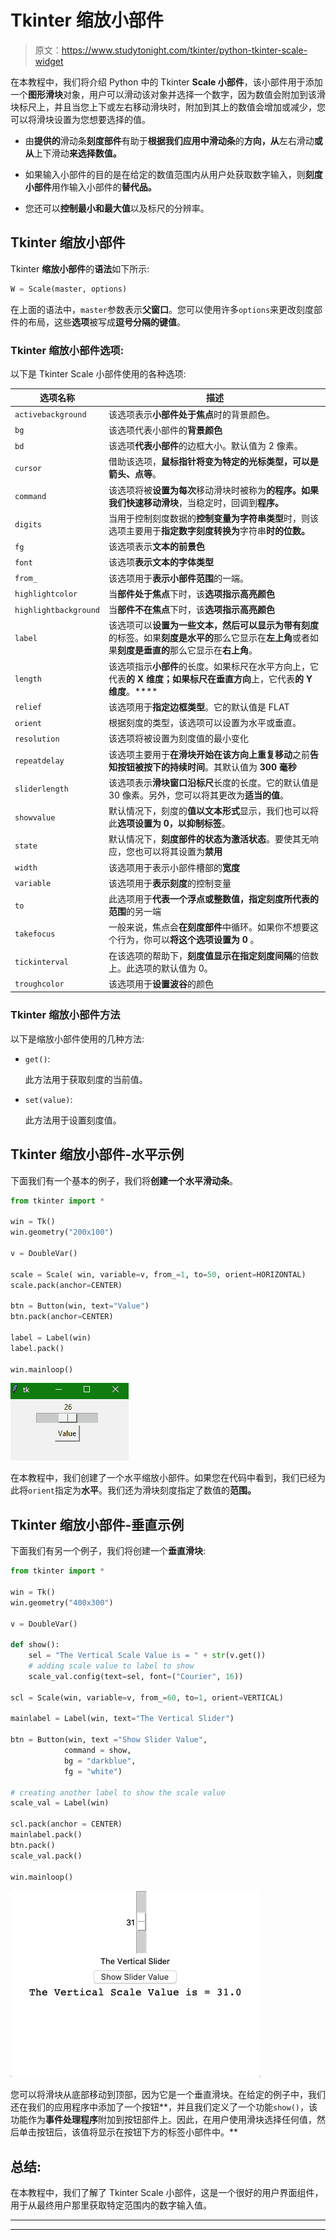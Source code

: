 # Tkinter 缩放小部件

> 原文：<https://www.studytonight.com/tkinter/python-tkinter-scale-widget>

在本教程中，我们将介绍 Python 中的 Tkinter **Scale 小部件**，该小部件用于添加一个**图形滑块**对象，用户可以滑动该对象并选择一个数字，因为数值会附加到该滑块标尺上，并且当您上下或左右移动滑块时，附加到其上的数值会增加或减少，您可以将滑块设置为您想要选择的值。

*   由**提供的**滑动条**刻度部件**有助于**根据我们应用中滑动条**的**方向，从**左右滑动**或从**上下滑动**来选择数值。**

*   如果输入小部件的目的是在给定的数值范围内从用户处获取数字输入，则**刻度小部件**用作输入小部件的**替代品。**

*   您还可以**控制最小和最大值**以及标尺的分辨率。

## Tkinter 缩放小部件

Tkinter **缩放小部件**的**语法**如下所示:

```py
W = Scale(master, options) 
```

在上面的语法中，`master`参数表示**父窗口**。您可以使用许多`options`来更改刻度部件的布局，这些**选项**被写成**逗号分隔的键值**。

### Tkinter 缩放小部件选项:

以下是 Tkinter Scale 小部件使用的各种选项:

| **选项名称** | **描述** |
| --- | --- |
| `activebackground` | 该选项表示**小部件处于焦点**时的背景颜色。 |
| `bg` | 该选项代表小部件的**背景颜色** |
| `bd` | 该选项**代表小部件**的边框大小。默认值为 2 像素。 |
| `cursor` | 借助该选项，**鼠标指针将变为特定的光标类型，可以是箭头、点等**。 |
| `command` | 该选项将被**设置为每次**移动滑块时被称为**的程序。**如果我们快速移动**滑块**，当稳定时，回调到**程序。** |
| `digits` | 当用于控制刻度数据的**控制变量为字符串类型**时，则该选项主要用于**指定数字刻度转换为**字符串**时的位数。** |
| `fg` | 该选项表示**文本的前景色** |
| `font` | 该选项**表示文本的字体类型** |
| `from_` | 该选项用于**表示小部件范围**的一端。 |
| `highlightcolor` | 当**部件处于焦点**下时，该**选项指示高亮颜色** |
| `highlightbackground` | 当**部件不在焦点**下时，该**选项指示高亮颜色** |
| `label` | 该选项可以**设置为一些文本，然后可以显示为带有刻度**的标签。如果**刻度是水平的**那么它显示在**左上角**或者如果**刻度是垂直的**那么它显示在**右上角**。 |
| `length` | 该选项指示**小部件**的长度。如果标尺在水平方向上，它代表**的 X 维度；如果标尺在垂直方向**上，它代表**的 Y 维度**。**** |
| `relief` | 该选项用于**指定边框类型**。它的默认值是 FLAT |
| `orient` | 根据刻度的类型，该选项可以设置为水平或垂直。 |
| `resolution` | 该选项将被设置为刻度值的最小变化 |
| `repeatdelay` | 该选项主要用于**在滑块开始在该方向上重复移动**之前**告知按钮被按下的持续时间**。其默认值为 **300 毫秒** |
| `sliderlength` | 该选项表示**滑块窗口沿标尺**长度的长度。它的默认值是 30 像素。另外，您可以将其更改为**适当的值**。 |
| `showvalue` | 默认情况下，刻度的**值以文本形式**显示，我们也可以将此**选项设置为 0，以抑制标签**。 |
| `state` | 默认情况下，**刻度部件的状态为激活状态**。要使其无响应，您也可以将其设置为**禁用** |
| `width` | 该选项用于表示小部件槽部的**宽度** |
| `variable` | 该选项用于**表示刻度**的控制变量 |
| `to` | 此选项用于**代表一个浮点或整数值，指定刻度所代表的范围**的另一端 |
| `takefocus` | 一般来说，焦点会**在刻度部件**中循环。如果你不想要这个行为，你可以**将这个选项设置为 0** 。 |
| `tickinterval` | 在该选项的帮助下，**刻度值显示在指定刻度间隔**的倍数上。此选项的默认值为 0。 |
| `troughcolor` | 该选项用于**设置波谷**的颜色 |

### Tkinter 缩放小部件方法

以下是缩放小部件使用的几种方法:

*   `get()`:

    此方法用于获取刻度的当前值。

*   `set(value)`:

    此方法用于设置刻度值。

## Tkinter 缩放小部件-水平示例

下面我们有一个基本的例子，我们将**创建一个水平滑动条**。

```py
from tkinter import *  

win = Tk()  
win.geometry("200x100")

v = DoubleVar()  

scale = Scale( win, variable=v, from_=1, to=50, orient=HORIZONTAL)  
scale.pack(anchor=CENTER)  

btn = Button(win, text="Value")  
btn.pack(anchor=CENTER)  

label = Label(win)  
label.pack()  

win.mainloop()
```

![Tkinter scale widget example](img/29a715bb2b73c237b8f2cf868d910d26.png)

在本教程中，我们创建了一个水平缩放小部件。如果您在代码中看到，我们已经为此将`orient`指定为**水平**。我们还为滑块刻度指定了数值的**范围。**

## Tkinter 缩放小部件-垂直示例

下面我们有另一个例子，我们将创建一个**垂直滑块**:

```py
from tkinter import *

win = Tk() 
win.geometry("400x300") 

v = DoubleVar() 

def show(): 	
	sel = "The Vertical Scale Value is = " + str(v.get()) 
    # adding scale value to label to show
	scale_val.config(text=sel, font=("Courier", 16)) 

scl = Scale(win, variable=v, from_=60, to=1, orient=VERTICAL) 

mainlabel = Label(win, text="The Vertical Slider") 

btn = Button(win, text ="Show Slider Value", 
			command = show, 
			bg = "darkblue", 
			fg = "white") 

# creating another label to show the scale value
scale_val = Label(win) 

scl.pack(anchor = CENTER) 
mainlabel.pack() 
btn.pack() 
scale_val.pack() 

win.mainloop() 
```

![Tkinter vertical scale widget slider example](img/61e76649b9aa009706f1d1cc2bafdb15.png)

您可以将滑块从底部移动到顶部，因为它是一个垂直滑块。在给定的例子中，我们还在我们的应用程序中添加了一个按钮**，并且我们定义了一个功能`show()`，该功能作为**事件处理程序**附加到按钮部件上。因此，在用户使用滑块选择任何值，然后单击按钮后，该值将显示在按钮下方的标签小部件中。**

## 总结:

在本教程中，我们了解了 Tkinter Scale 小部件，这是一个很好的用户界面组件，用于从最终用户那里获取特定范围内的数字输入值。

* * *

* * *